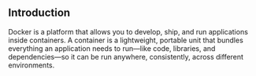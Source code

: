 ## Introduction

Docker is a platform that allows you to develop, ship, and run applications inside containers. A container is a lightweight, portable unit that bundles everything an application needs to run—like code, libraries, and dependencies—so it can be run anywhere, consistently, across different environments.
